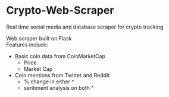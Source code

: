 # Crypto-Web-Scraper
Real time social media and database scraper for crypto tracking 

Web scraper built on Flask  
Features include:  
  - Basic coin data from CoinMarketCap  
    - Price  
    - Market Cap   
  - Coin mentions from Twitter and Reddit  
    - % change in either ^  
    - sentiment analysis on both ^  
  

